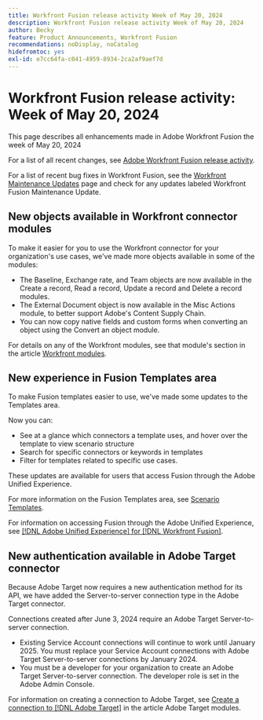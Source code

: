 ```yaml
---
title: Workfront Fusion release activity Week of May 20, 2024
description: Workfront Fusion release activity Week of May 20, 2024
author: Becky
feature: Product Announcements, Workfront Fusion
recommendations: noDisplay, noCatalog
hidefromtoc: yes
exl-id: e7cc64fa-c041-4959-8934-2ca2af9aef7d
---
```

# Workfront Fusion release activity: Week of May 20, 2024

This page describes all enhancements made in Adobe Workfront Fusion the week of May 20, 2024

For a list of all recent changes, see [Adobe Workfront Fusion release activity](../../../product-announcements/product-releases/fusion-release-activity/fusion-release-activity.md).

For a list of recent bug fixes in Workfront Fusion, see the [Workfront Maintenance Updates](https://experienceleague.adobe.com/docs/workfront-known-issues/releases/current-updates.html) page and check for any updates labeled Workfront Fusion Maintenance Update.

## New objects available in Workfront connector modules

To make it easier for you to use the Workfront connector for your organization's use cases, we've made more objects available in some of the modules:

* The Baseline, Exchange rate, and Team objects are now available in the Create a record, Read a record, Update a record and Delete a record modules.
* The External Document object is now available in the Misc Actions module, to better support Adobe's Content Supply Chain.
* You can now copy native fields and custom forms when converting an object using the Convert an object module.

For details on any of the Workfront modules, see that module's section in the article [Workfront modules](/help/quicksilver/workfront-fusion/apps-and-their-modules/workfront-modules.md).

## New experience in Fusion Templates area

To make Fusion templates easier to use, we've made some updates to the Templates area.

Now you can:

* See at a glance which connectors a template uses, and hover over the template to view scenario structure
* Search for specific connectors or keywords in templates
* Filter for templates related to specific use cases.

These updates are available for users that access Fusion through the Adobe Unified Experience.

For more information on the Fusion Templates area, see [Scenario Templates](/help/quicksilver/workfront-fusion/scenarios/templates/fusion-templates.md).

For information on accessing Fusion through the Adobe Unified Experience, see [[!DNL Adobe Unified Experience] for [!DNL Workfront Fusion]](/help/quicksilver/workfront-fusion/fusion-in-admin-console/fusion-unified-experience.md).

## New authentication available in Adobe Target connector

Because Adobe Target now requires a new authentication method for its API, we have added the Server-to-server connection type in the Adobe Target connector.

Connections created after June 3, 2024 require an Adobe Target Server-to-server connection. 

* Existing Service Account connections will continue to work until January 2025. You must replace your Service Account connections with Adobe Target Server-to-server connections by January 2024.
* You must be a developer for your organization to create an Adobe Target Server-to-server connection. The developer role is set in the Adobe Admin Console.

For information on creating a connection to Adobe Target, see [Create a connection to [!DNL Adobe Target]](/help/quicksilver/workfront-fusion/apps-and-their-modules/adobe-target-modules.md#create-a-connection-to-adobe-target) in the article Adobe Target modules.
